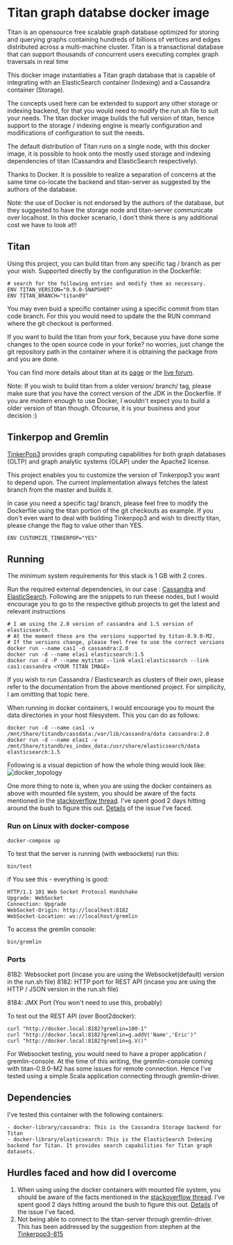 # Titan graph databse docker image

Titan is an opensource free scalable graph database optimized for storing and querying graphs containing hundreds of billions of vertices and edges distributed across a multi-machine cluster. Titan is a transactional database that can support thousands of concurrent users executing complex graph traversals in real time

This docker image instantiaties a Titan graph database that is capable of integrating with an ElasticSearch container (Indexing) and a Cassandra container (Storage). 

The concepts used here can be extended to support any other storage or indexing backend, for that you would need to modify the run.sh file to suit your needs. The titan docker image builds the full version of titan, hence support to the storage / indexing engine is mearly configuration and modifications of configuration to suit the needs.   

The default distribution of Titan runs on a single node, with this docker image, it is possible to hook onto the mostly used storage and indexing dependencies of titan (Cassandra and ElasticSearch respectively).

Thanks to Docker. It is possible to realize a separation of concerns at the same time co-locate the backend and titan-server as suggested by the authors of the database. 

Note: the use of Docker is not endorsed by the authors of the database, but they suggested to have the storage node and titan-server communicate over localhost. In this docker scenario, I don't think there is any additional cost we have to look at!!

## Titan

Using this project, you can build titan from any specific tag / branch as per your wish. Supported directly by the configuration in the Dockerfile: 
```
# search for the following entries and modify them as necessary.
ENV TITAN_VERSION="0.9.0-SNAPSHOT"
ENV TITAN_BRANCH="titan09"
```
You may even buid a specific container using a specific commit from titan code branch. For this you would need to update the the RUN command where the git checkout is performed. 

If you want to build the titan from your fork, because you have done some changes to the open source code in your forke? no worries, just change the git repository path in the container where it is obtaining the package from and you are done. 

You can find more details about titan at its [page](http://thinkaurelius.github.io/titan/) or the [live forum](https://groups.google.com/forum/#!forum/aureliusgraphs).

Note: If you wish to build titan from a older version/ branch/ tag, please make sure that you have the correct version of the JDK in the Dockerfile. If you are modern enough to use Docker, I wouldn't expect you to build a older version of titan though. Ofcourse, it is your business and your decision :) 

## Tinkerpop and Gremlin

[TinkerPop3](http://tinkerpop.incubator.apache.org/) provides graph computing capabilities for both graph databases (OLTP) and graph analytic systems (OLAP) under the Apache2 license.

This project enables you to customize the version of Tinkerpop3 you want to depend upon. The current implementation always fetches the latest branch from the master and builds it. 

In case you need a specific tag/ branch, please feel free to modify the Dockerfile using the titan portion of the git checkouts as example. If you don't even want to deal with building Tinkerpop3 and wish to directly titan, please change the flag to value other than YES. 
```
ENV CUSTOMIZE_TINKERPOP="YES"
```

## Running

The minimum system requirements for this stack is 1 GB with 2 cores.

Run the required external dependencies, in our case : [Cassandra](https://github.com/docker-library/cassandra) and [ElasticSearch](https://github.com/docker-library/elasticsearch). Following are the snippets to run theese nodes, but I would encourage you to go to the respective github projects to get the latest and relevant instructions

```
# I am using the 2.0 version of cassandra and 1.5 version of elasticsearch. 
# At the moment these are the versions supported by titan-0.9.0-M2. 
# If the versions change, please feel free to use the correct versions
docker run --name cas1 -d cassandra:2.0
docker run -d --name elas1 elasticsearch:1.5
docker run -d -P --name mytitan --link elas1:elasticsearch --link cas1:cassandra <YOUR TITAN IMAGE>
```
If you wish to run Cassandra / Elasticsearch as clusters of their own, please refer to the documentation from the above mentioned project. For simplicity, I am omitting that topic here. 

When running in docker containers, I would encourage you to mount the data directories in your host filesystem. This you can do as follows:
```
docker run -d --name cas1 -v /mnt/Share/titandb/cassdata:/var/lib/cassandra/data cassandra:2.0
docker run -d --name elas1 -v /mnt/Share/titandb/es_index_data:/usr/share/elasticsearch/data elasticsearch:1.5
```

Following is a visual depiction of how the whole thing would look like:
![docker_topology](https://cloud.githubusercontent.com/assets/9419954/9651888/b36eb066-5233-11e5-8e59-fbf3b811d378.jpg)

One more thing to note is, when you are using the docker containers as above with mounted file system, you should be aware of the facts mentioned in the [stackoverflow thread](http://stackoverflow.com/questions/16549833/cassandra-commit-and-recovery-on-a-single-node). I've spent good 2 days hitting around the bush to figure this out. [Details](https://groups.google.com/forum/#!topic/aureliusgraphs/VhLrgs4EsKo) of the issue I've faced. 

### Run on Linux with docker-compose

    docker-compose up

To test that the server is running (with websockets) run this:

    bin/test


if You see this - everything is good:
```
HTTP/1.1 101 Web Socket Protocol Handshake
Upgrade: WebSocket
Connection: Upgrade
WebSocket-Origin: http://localhost:8182
WebSocket-Location: ws://localhost/gremlin
```

To access the gremlin console:

    bin/gremlin

### Ports

8182: Websocket port (incase you are using the Websocket(default) version in the run.sh file)
8182: HTTP port for REST API (incase you are using the HTTP / JSON version in the run.sh file)

8184: JMX Port (You won't need to use this, probably)

To test out the REST API (over Boot2docker):

```
curl "http://docker.local:8182?gremlin=100-1"
curl "http://docker.local:8182?gremlin=g.addV('Name','Eric')"
curl "http://docker.local:8182?gremlin=g.V()"
```
For Websocket testing, you would need to have a proper application / gremlin-console. At the time of this writing, the gremlin-console coming with titan-0.9.0-M2 has some issues for remote connection. Hence I've tested using a simple Scala application connecting through gremlin-driver.

## Dependencies

I've tested this container with the following containers:

	- docker-library/cassandra: This is the Cassandra Storage backend for Titan
	- docker-library/elasticsearch: This is the ElasticSearch Indexing backend for Titan. It provides search capabilities for Titan graph datasets.

## Hurdles faced and how did I overcome
1. When using using the docker containers with mounted file system, you should be aware of the facts mentioned in the [stackoverflow thread](http://stackoverflow.com/questions/16549833/cassandra-commit-and-recovery-on-a-single-node). I've spent good 2 days hitting around the bush to figure this out. [Details](https://groups.google.com/forum/#!topic/aureliusgraphs/VhLrgs4EsKo) of the issue I've faced. 
2. Not being able to connect to the titan-server through gremlin-driver. This has been addressed by the suggestion from stephen at the [Tinkerpop3-815](https://issues.apache.org/jira/browse/TINKERPOP3-815)

